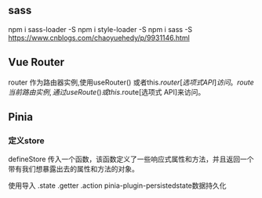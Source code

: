 ## sass
npm i sass-loader -S
npm i style-loader -S
npm i sass -S
https://www.cnblogs.com/chaoyuehedy/p/9931146.html

## Vue Router
router 作为路由器实例,使用useRouter() 或者this.$router[选项式 API]访问。
route 当前路由实例,通过 useRoute() 或 this.$route[选项式 API]来访问。

## Pinia
### 定义store
defineStore 
传入一个函数，该函数定义了一些响应式属性和方法，并且返回一个带有我们想暴露出去的属性和方法的对象。

使用导入 .state .getter .action
pinia-plugin-persistedstate数据持久化